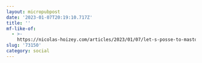```yaml
---
layout: micropubpost
date: '2023-01-07T20:19:10.717Z'
title: ''
mf-like-of:
  - >-
    https://nicolas-hoizey.com/articles/2023/01/07/let-s-posse-to-mastodon-with-a-json-feed-and-a-github-action/
slug: '73150'
category: social
---
```

